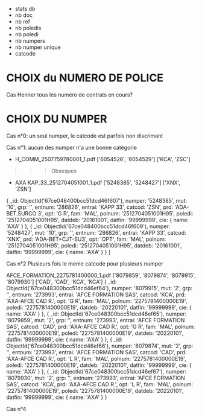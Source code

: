- stats db
- nb doc
- nb ref
- nb poledis
- nb poledi
- nb numpers
- nb numper unique
- catcode

# CHOIX du NUMERO DE POLICE 
Cas Henner tous les numéro de contrats en cours?
 
# CHOIX DU NUMPER

Cas n°0: un seul numper, le catcode est parfois non discrimant

Cas n°1: aucun des numper n'a une bonne catégorie
- H_COMM_2507759780001_1.pdf ['6054526', '6054529'] ['KCA', 'ZSC'] 
>>> Obseques
- AXA KAP_33_2512704051001_1.pdf ['5248385', '5248427'] ['XNX', 'ZSN']

{
  _id: ObjectId('67ce048400bcc51dcd46f607'),
  numper: '5248385',
  mut: '10',
  grp: '',
  entnum: '286826',
  entrai: 'KAPP 33',
  catcod: 'ZSN',
  prd: 'ADA-BET.SURCO 3',
  opt: 'G R',
  fam: 'MAL',
  polnum: '2512704051001H95',
  poledi: '2512704051001H95',
  datdeb: '20161001',
  datfin: '99999999',
  cie: { name: 'AXA' }
},
{
  _id: ObjectId('67ce048400bcc51dcd46f609'),
  numper: '5248427',
  mut: '10',
  grp: '',
  entnum: '286826',
  entrai: 'KAPP 33',
  catcod: 'XNX',
  prd: 'ADA-BET+CJT-SU3',
  opt: 'OPT',
  fam: 'MAL',
  polnum: '2512704051001H95',
  poledi: '2512704051001H95',
  datdeb: '20161001',
  datfin: '99999999',
  cie: { name: 'AXA' }
}
]

Cas n°2 Plusieurs fois le meme catcode pour plusieurs numper

AFCE_FORMATION_2275781400000_1.pdf ['8079859', '8079874', '8079915', '8079930'] ['CAD', 'CAD', 'KCA', 'KCA']
{
    _id: ObjectId('67ce048300bcc51dcd46ef64'),
    numper: '8079915',
    mut: '2',
    grp: '',
    entnum: '273993',
    entrai: 'AFCE FORMATION SAS',
    catcod: 'KCA',
    prd: 'AXA-AFCE CAD R.',
    opt: 'G R',
    fam: 'MAL',
    polnum: '2275781400000E19',
    poledi: '2275781400000E19',
    datdeb: '20220101',
    datfin: '99999999',
    cie: { name: 'AXA' }
  },
  {
    _id: ObjectId('67ce048300bcc51dcd46ef65'),
    numper: '8079859',
    mut: '2',
    grp: '',
    entnum: '273993',
    entrai: 'AFCE FORMATION SAS',
    catcod: 'CAD',
    prd: 'AXA-AFCE CAD R.',
    opt: 'G R',
    fam: 'MAL',
    polnum: '2275781400000E19',
    poledi: '2275781400000E19',
    datdeb: '20220101',
    datfin: '99999999',
    cie: { name: 'AXA' }
  },
  {
    _id: ObjectId('67ce048300bcc51dcd46ef66'),
    numper: '8079874',
    mut: '2',
    grp: '',
    entnum: '273993',
    entrai: 'AFCE FORMATION SAS',
    catcod: 'CAD',
    prd: 'AXA-AFCE CAD R.',
    opt: 'L R',
    fam: 'MAL',
    polnum: '2275781400000E19',
    poledi: '2275781400000E19',
    datdeb: '20220101',
    datfin: '99999999',
    cie: { name: 'AXA' }
  },
  {
    _id: ObjectId('67ce048300bcc51dcd46ef67'),
    numper: '8079930',
    mut: '2',
    grp: '',
    entnum: '273993',
    entrai: 'AFCE FORMATION SAS',
    catcod: 'KCA',
    prd: 'AXA-AFCE CAD R.',
    opt: 'L R',
    fam: 'MAL',
    polnum: '2275781400000E19',
    poledi: '2275781400000E19',
    datdeb: '20220101',
    datfin: '99999999',
    cie: { name: 'AXA' }
  }

  Cas n°4 
